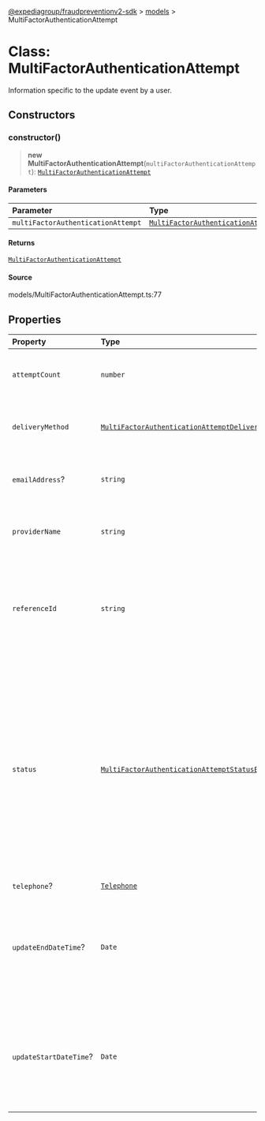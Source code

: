 [@expediagroup/fraudpreventionv2-sdk](../../index.md) > [models](../index.md) > MultiFactorAuthenticationAttempt

# Class: MultiFactorAuthenticationAttempt

Information specific to the update event by a user.

## Constructors

### constructor()

> **new MultiFactorAuthenticationAttempt**(`multiFactorAuthenticationAttempt`): [`MultiFactorAuthenticationAttempt`](class.MultiFactorAuthenticationAttempt.md)

#### Parameters

| Parameter                          | Type                                                                                                                  |
| :--------------------------------- | :-------------------------------------------------------------------------------------------------------------------- |
| `multiFactorAuthenticationAttempt` | [`MultiFactorAuthenticationAttemptProperties`](../interfaces/interface.MultiFactorAuthenticationAttemptProperties.md) |

#### Returns

[`MultiFactorAuthenticationAttempt`](class.MultiFactorAuthenticationAttempt.md)

#### Source

models/MultiFactorAuthenticationAttempt.ts:77

## Properties

| Property               | Type                                                                                                                                     | Description                                                                                                                                                                                                                                                                                                                      |
| :--------------------- | :--------------------------------------------------------------------------------------------------------------------------------------- | :------------------------------------------------------------------------------------------------------------------------------------------------------------------------------------------------------------------------------------------------------------------------------------------------------------------------------- |
| `attemptCount`         | `number`                                                                                                                                 | The number of attempts a user tried for this Multi-Factor Authentication.                                                                                                                                                                                                                                                        |
| `deliveryMethod`       | [`MultiFactorAuthenticationAttemptDeliveryMethodEnum`](../type-aliases/type-alias.MultiFactorAuthenticationAttemptDeliveryMethodEnum.md) | The delivery method of the Multi-Factor Authentication to a user.                                                                                                                                                                                                                                                                |
| `emailAddress`?        | `string`                                                                                                                                 | Email address used for the Multi-Factor Authentication by a user.                                                                                                                                                                                                                                                                |
| `providerName`         | `string`                                                                                                                                 | The vendor providing the Multi-Factor Authentication verification.                                                                                                                                                                                                                                                               |
| `referenceId`          | `string`                                                                                                                                 | The identifier related to a Multi-Factor Authentication attempt by the Partner\'s system to the Multi-Factor Authentication provider.                                                                                                                                                                                            |
| `status`               | [`MultiFactorAuthenticationAttemptStatusEnum`](../type-aliases/type-alias.MultiFactorAuthenticationAttemptStatusEnum.md)                 | The status of a user\'\'s response to the Multi-Factor Authentication initiated by the Partner\'\'s system to the user.\' - `SUCCESS` - Applicable if the user successfully passed the challenge. - `ABANDON` - Applicable if the user did not complete the challenge. - `FAILED` - Applicable if the user failed the challenge. |
| `telephone`?           | [`Telephone`](class.Telephone.md)                                                                                                        | -                                                                                                                                                                                                                                                                                                                                |
| `updateEndDateTime`?   | `Date`                                                                                                                                   | The local date and time the Multi-Factor Authentication to a user ended in the Partner\'s system, in ISO-8061 date and time format `yyyy-MM-ddTHH:mm:ss.SSSZ`.                                                                                                                                                                   |
| `updateStartDateTime`? | `Date`                                                                                                                                   | The local date and time the Multi-Factor Authentication was initiated to a user from the Partner\'s system, in ISO-8061 date and time format `yyyy-MM-ddTHH:mm:ss.SSSZ`.                                                                                                                                                         |
